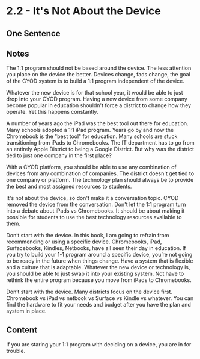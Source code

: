 # 2.2 - It's Not About the Device

## One Sentence

## Notes
The 1:1 program should not be based around the device. The less attention you place on the device the better. Devices change, fads change, the goal of the CYOD system is to build a 1:1 program independent of the device.

Whatever the new device is for that school year, it would be able to just drop into your CYOD program. Having a new device from some company become popular in education shouldn't force a district to change how they operate. Yet this happens constantly.

A number of years ago the iPad was the best tool out there for education. Many schools adopted a 1:1 iPad program. Years go by and now the Chromebook is the "best tool" for education. Many schools are stuck transitioning from iPads to Chromebooks. The IT department has to go from an entirely Apple District to being a Google District. But why was the district tied to just one company in the first place?

With a CYOD platform, you should be able to use any combination of devices from any combination of companies. The district doesn't get tied to one company or platform. The technology plan should always be to provide the best and most assigned resources to students.

It's not about the device, so don't make it a conversation topic. CYOD removed the device from the conversation. Don't let the 1:1 program turn into a debate about iPads vs Chromebooks. It should be about making it possible for students to use the best technology resources available to them.

Don’t start with the device. In this book, I am going to refrain from recommending or using a specific device. Chromebooks, iPad, Surfacebooks, Kindles, Netbooks, have all seen their day in education. If you try to build your 1-1 program around a specific device, you’re not going to be ready in the future when things change. Have a system that is flexible and a culture that is adaptable. Whatever the new device or technology is, you should be able to just swap it into your existing system. Not have to rethink the entire program because you move from iPads to Chromebooks. 

Don’t start with the device. Many districts focus on the device first. Chromebook vs iPad vs netbook vs Surface vs Kindle vs whatever. You can find the hardware to fit your needs and budget after you have the plan and system in place. 

## Content
If you are staring your 1:1 program with deciding on a device, you are in for trouble. 
